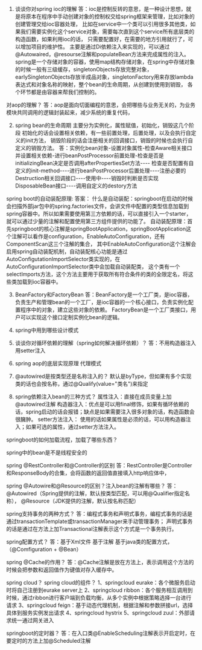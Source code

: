 1. 谈谈你对spring ioc的理解
答：ioc是控制反转的意思，是一种设计思想，就是将原本在程序中手动创建对象的控制权交给spring框架来管理，比如对象的创建管理交给ioc容器处理，
   比如在service中一个类可以引用很多其他类，如果我们需要实例化这个service对象，需要每次直到这个service所有底层类的构造函数，如果利用ioc的话，
   只需要配置好，在需要的地方引用就行了，可以增加项目的维护性。
   主要是通过Di依赖注入来实现的，可以通过@Autowaired，@resourse注解和populateBean方法来完成属性的注入。
   spring是一个存储对象的容器，使用map结构存储对象，在spring中存储对象的时候一般有三级缓存，singletonObjects存放完整对象，
   earlySingletonObjects存放半成品对象，singletonFactory用来存放lambda表达式和对象名称的映射，整个bean的生命周期，从创建到使用到销毁，
   各个环节都是由容器来帮我们控制的。

对aop的理解？
答：aop是面向切面编程的意思，会把哪些与业务无关的，为业务模块共同调用的逻辑封装起来，减少系统的重复代码，

2. spring bean的生命周期
主要分为实例化，属性赋值，初始化，销毁这几个阶段
初始化的话会设置相关依赖，有一些前置处理，后置处理，以及会执行自定义的init方法，
销毁阶段的话会注册相关的回调接口，销毁的时候也会执行自定义的销毁方法。
答：实例化bean对象-设置对象属性-检查Aware相关接口并设置相关依赖-进行beanPostProcessor前置处理-检查是否是initializingBean决定是否调用afterPropertiesSet方法----
检查是否配置有自定义的init-method----进行beanPostProcessor后置处理----注册必要的Destruction相关回调接口----使用中----销毁时判断是否实现DisposableBean接口----调用自定义的destory方法

spring boot的自动装配原理:
答案： 什么是自动装配：springboot在启动的时候会扫描外部jar包中的spring.factories文件，会讲文件中配置的类型信息加载到spring容器中。所以如果需要使用第三方依赖的话，可以直接引入一个starter，
就可以通过少量的注解和配置使用第三方组件提供的功能了。 
自动装配原理：首先springboot的核心注解是springBootApplication，springBootApplication这个注解可以看作是configuration，EnableAutoConfiguration，还有ComponentScan这三个注解的集合，
其中EnableAutoConfiguration这个注解会启用spring自动装配机制，自动装配核心功能是通过AutoConfigutationImportSelector类实现的，在AutoConfigurationImportSelector类中会加载自动装配类，
这个类有一个selectImports方法，这个方法主要用于获取所有符合条件的类的全限定名，将这些类加载到ioc容器中。

3. BeanFactory和FactoryBean
答：BeanFactory是一个工厂类，是ioc容器，负责生产和管理bean的一个工厂，是ioc容器的一个核心接口，负责实例化配置程序中的对象，建立这些对象的依赖。
FactoryBean是一个工厂类接口，用户可以实现这个接口定制实例化bean的逻辑。

4. spring中用到哪些设计模式

5. 谈谈你对循环依赖的理解（spring如何解决循环依赖）？
答：不用构造器注入用setter注入

7. spring aop的底层实现原理
代理模式

8. @autowired是按类型还是名称注入的？
默认是byType，但如果有多个实现类的话也会按名称，通过@Qualify(value="类名")来指定

9. spring依赖注入bean的三种方式？
属性注入：直接在成员变量上加@autowired注解
构造器注入：优点是可以用final修饰，如果有循环依赖的话，spring启动的话会报错；缺点是如果需要注入很多对象的话，构造函数会很臃肿。
setter方法注入：
使用的话如果属性是必须的话，可以用构造器注入；如果可选的属性，通过setter方法注入。

springboot的如何加载流程，加载了哪些东西？

spring中的bean是不是线程安全的

spring @RestController和@Controller的区别
答：RestController是Controller和ResponseBody的合集，会将函数的返回值直接填入http响应体中，

spring @Autowire和@Resource的区别？注入bean的注解有哪些？
答：@Autowired（Spring提供的注解，默认按类型匹配，可以用@Qualifier指定名称）， @Resource（JDK提供的注解，默认按名称匹配）

spring支持事务的两种方式？
答：编程式事务和声明式事务，编程式事务的话是通过transactionTemplate或transactionManager来手动管理事务；
声明式事务的话是通过在方法上加Transactional注解表示这个方式是一个事务执行。

spring配置方式？
答：基于Xml文件
基于注解
基于java类的配置方式，（@Comfiguration + @Bean）

spring @Cache的作用？
答：@Cache注解是放在方法上，表示调用这个方法的时候会把参数和返回值作为键值对存入缓存中。

spring cloud？
spring cloud的组件？
1、springcloud eurake：各个微服务启动时将自己注册到eurake server上
2、springcloud ribbon：各个服务相互调用到时候，通过ribbon进行客户端到负载均衡，从多个实例中根据策略选择一台进行请求
3、springcloud feign：基于动态代理机制，根据注解和参数拼接url，选择具体到服务实例发出请求
4、springcloud hystrix
5、springcloud zuul：外部请求统一通过网关进入

springboot的定时器？
答：在入口类@EnableScheduling注解表示开启定时，在要定时的方法上加@Scheduled注解